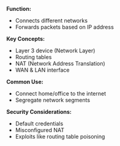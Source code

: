 **Function:**  
- Connects different networks  
- Forwards packets based on IP address

**Key Concepts:**  
- Layer 3 device (Network Layer)  
- Routing tables  
- NAT (Network Address Translation)  
- WAN & LAN interface

**Common Use:**  
- Connect home/office to the internet  
- Segregate network segments

**Security Considerations:**  
- Default credentials  
- Misconfigured NAT  
- Exploits like routing table poisoning